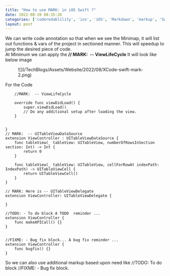 ```yaml
---
title: "How to use MARK: in iOS Swift ?"
date: 2022-08-20 08:35:26
categories: ['coderedablility', 'ios', 'iOS', 'Markdown', 'markup', 'Swift', 'swift']
layout: post
---
```



<!-- wp:paragraph -->
We can write code annotation so that when we see the Minimap, it will list out functions & vars of the project in sectioned manner. This will speedup to jump the desired piece of code.<br>At Minimum we can apply the <strong>// MARK:  -- ViewLifeCycle</strong> It will look like below image


<!-- /wp:paragraph -->

<!-- wp:image {"id":1060,"sizeSlug":"full","linkDestination":"none"} -->
<figure class="wp-block-image size-full">![](/TechBlogs/Assets/Website/2022/08/XCode-swift-mark-2.png)</figure>
<!-- /wp:image -->

<!-- wp:paragraph -->
For the Code


<!-- /wp:paragraph -->

<!-- wp:code -->
<pre class="wp-block-code"><code lang="swift" class="language-swift">    //MARK:  -- ViewLifeCycle

    override func viewDidLoad() {
        super.viewDidLoad()
        // Do any additional setup after loading the view.
    }


}
// MARK:  -- UITableViewDataSource
extension ViewController : UITableViewDataSource {
    func tableView(_ tableView: UITableView, numberOfRowsInSection section: Int) -> Int {
        return 0
    }
    
    func tableView(_ tableView: UITableView, cellForRowAt indexPath: IndexPath) -> UITableViewCell {
        return UITableViewCell()
    }
}

// MARK: Here is -- UITableViewDelegate
extension ViewController: UITableViewDelegate {
    
}

//TODO: - To do block A TODO  reminder ...
extension ViewController {
    func makeAPICall() {}
}


//FIXME: - Bug fix block... A bug fix reminder ...
extension ViewController {
    func bugfix() {}
}
</code></pre>
<!-- /wp:code -->

<!-- wp:paragraph -->
So we can also use additional markup based upon need like //TODO: To do block //FIXME: - Bug fix block.


<!-- /wp:paragraph -->
